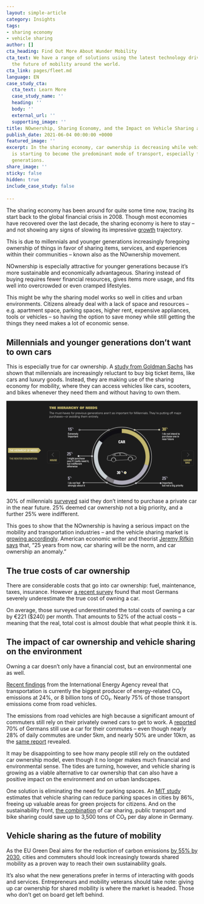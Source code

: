 ```yaml
---
layout: simple-article
category: Insights
tags:
- sharing economy
- vehicle sharing
author: []
cta_heading: Find Out More About Wunder Mobility
cta_text: We have a range of solutions using the latest technology driving forward
  the future of mobility around the world.
cta_link: pages/fleet.md
language: EN
case_study_cta:
  cta_text: Learn More
  case_study_name: ''
  heading: ''
  body: ''
  external_url: ''
  supporting_image: ''
title: NOwnership, Sharing Economy, and the Impact on Vehicle Sharing and Car Ownership
publish_date: 2021-06-04 00:00:00 +0000
featured_image: ''
excerpt: In the sharing economy, car ownership is decreasing while vehicle sharing
  is starting to become the predominant mode of transport, especially for younger
  generations.
share_image: ''
sticky: false
hidden: true
include_case_study: false

---
```

The sharing economy has been around for quite some time now, tracing its start back to the global financial crisis in 2008. Though most economies have recovered over the last decade, the sharing economy is here to stay – and not showing any signs of slowing its impressive [growth](https://www.pwc.com/hu/en/kiadvanyok/assets/pdf/sharing-economy-en.pdf) trajectory.

This is due to millennials and younger generations increasingly foregoing ownership of things in favor of sharing items, services, and experiences within their communities – known also as the NOwnership movement.

NOwnership is especially attractive for younger generations because it’s more sustainable and economically advantageous. Sharing instead of buying requires fewer financial resources, gives items more usage, and fits well into overcrowded or even cramped lifestyles. 

This might be why the sharing model works so well in cities and urban environments. Citizens already deal with a lack of space and resources – e.g. apartment space, parking spaces, higher rent, expensive appliances, tools or vehicles – so having the option to save money while still getting the things they need makes a lot of economic sense.

## Millennials and younger generations don’t want to own cars

This is especially true for car ownership. A [study from Goldman Sachs](https://www.goldmansachs.com/insights/archive/millennials/#:\~:text=Pew%20Research%20Center-,Access%2C%20not%20ownership,called%20a%20%22sharing%20economy.%22) has shown that millennials are increasingly reluctant to buy big ticket items, like cars and luxury goods. Instead, they are making use of the sharing economy for mobility, where they can access vehicles like cars, scooters, and bikes whenever they need them and without having to own them.

![a graph showing the interest of millennials in car ownership.](/uploads/2021/06/03/screenshot-2021-06-01-at-14-55-09.png "Source: Goldman Sachs")

30% of millennials [surveyed](https://www.goldmansachs.com/insights/archive/millennials/#:\~:text=Pew%20Research%20Center-,Access%2C%20not%20ownership,called%20a%20%22sharing%20economy.%22) said they don’t intend to purchase a private car in the near future. 25% deemed car ownership not a big priority, and a further 25% were indifferent.

This goes to show that the NOwnership is having a serious impact on the mobility and transportation industries – and the vehicle sharing market is [growing accordingly](https://www.mckinsey.com/industries/automotive-and-assembly/our-insights/micromobilitys-15000-mile-checkup). American economic writer and theorist [Jeremy Rifkin says](https://www.goldmansachs.com/insights/archive/millennials/#:\~:text=Pew%20Research%20Center-,Access%2C%20not%20ownership,called%20a%20%22sharing%20economy.%22) that, “25 years from now, car sharing will be the norm, and car ownership an anomaly.”

## The true costs of car ownership

There are considerable costs that go into car ownership: fuel, maintenance, taxes, insurance. However [a recent survey](https://www.nature.com/articles/d41586-020-01118-w) found that most Germans severely underestimate the true cost of owning a car.

On average, those surveyed underestimated the total costs of owning a car by €221 ($240) per month. That amounts to 52% of the actual costs – meaning that the real, total cost is almost double that what people think it is.

## The impact of car ownership and vehicle sharing on the environment

Owning a car doesn’t only have a financial cost, but an environmental one as well.

[Recent findings](https://www.iea.org/reports/transport-energy-and-co2) from the International Energy Agency reveal that transportation is currently the biggest producer of energy-related CO₂ emissions at 24%, or 8 billion tons of CO₂. Nearly 75% of those transport emissions come from road vehicles.

The emissions from road vehicles are high because a significant amount of commuters still rely on their privately owned cars to get to work. A [reported](https://www.destatis.de/DE/Themen/Arbeit/Arbeitsmarkt/Erwerbstaetigkeit/Tabellen/pendler1.html) 70% of Germans still use a car for their commutes – even though nearly 28% of daily commutes are under 5km, and nearly 50% are under 10km, as the [same report](https://www.destatis.de/DE/Themen/Arbeit/Arbeitsmarkt/Erwerbstaetigkeit/Tabellen/pendler1.html) revealed.

It may be disappointing to see how many people still rely on the outdated car ownership model, even though it no longer makes much financial and environmental sense. The tides are turning, however, and vehicle sharing is growing as a viable alternative to car ownership that can also have a positive impact on the environment and on urban landscapes.

One solution is eliminating the need for parking spaces. An [MIT study](http://senseable.mit.edu/unparking/) estimates that vehicle sharing can reduce parking spaces in cities by 86%, freeing up valuable areas for green projects for citizens. And on the sustainability front, [the combination](https://www.linkedin.com/feed/update/urn:li:activity:6803287639601496064) of car sharing, public transport and bike sharing could save up to 3,500 tons of CO₂ per day alone in Germany.

## Vehicle sharing as the future of mobility

As the EU Green Deal aims for the reduction of carbon emissions [by 55% by 2030](https://www.weforum.org/agenda/2021/04/future-of-transport-sustainable-development-goals/), cities and commuters should look increasingly towards shared mobility as a proven way to reach their own sustainability goals.

It’s also what the new generations prefer in terms of interacting with goods and services. Entrepreneurs and mobility veterans should take note: giving up car ownership for shared mobility is where the market is headed. Those who don’t get on board get left behind.